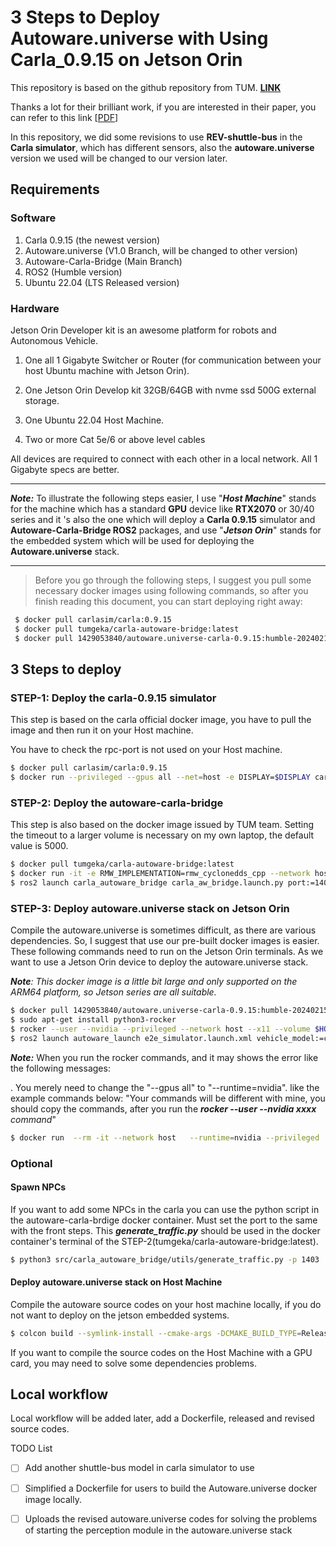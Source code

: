 # 3 Steps to Deploy Autoware.universe with Using Carla_0.9.15 on Jetson Orin

This repository is based on the github repository from TUM. [**LINK**](https://github.com/TUMFTM/Carla-Autoware-Bridge.git) 

Thanks a lot for their brilliant work, if you are interested in their paper, you can refer to this link [[PDF](https://arxiv.org/abs/2402.11239)]

In this repository, we did some revisions to use **REV-shuttle-bus** in the **Carla simulator**, which has different sensors, also the **autoware.universe** version we used will be changed to our version later.

## **Requirements**

### Software
1. Carla 0.9.15 (the newest version)
2. Autoware.universe (V1.0 Branch, will be changed to other version)
3. Autoware-Carla-Bridge (Main Branch)
4. ROS2 (Humble version)
5. Ubuntu 22.04 (LTS Released version)

### Hardware

Jetson Orin Developer kit is an awesome platform for robots and Autonomous Vehicle.

1. One all 1 Gigabyte Switcher or Router (for communication between your host Ubuntu machine with Jetson Orin).

2. One Jetson Orin Develop kit 32GB/64GB with nvme ssd 500G external storage.
3. One Ubuntu 22.04 Host Machine.
4. Two or more Cat 5e/6 or above level cables 

All devices are required to connect with each other in a local network. All 1 Gigabyte specs are better. 

------

***Note:*** To illustrate the following steps easier, I use "***Host Machine***" stands for the machine which has a standard **GPU** device like **RTX2070** or 30/40 series and it 's also the one which will deploy a **Carla 0.9.15** simulator and **Autoware-Carla-Bridge ROS2** packages, and use "***Jetson Orin***" stands for the embedded system which will be used for deploying the **Autoware.universe** stack.

------

> Before you go through the following steps, I suggest you pull some necessary docker images using following commands, so after you finish reading this document, you can start deploying right away:

```bash
 $ docker pull carlasim/carla:0.9.15
 $ docker pull tumgeka/carla-autoware-bridge:latest
 $ docker pull 1429053840/autoware.universe-carla-0.9.15:humble-20240215-cuda-arm64-v0.1
```



## 3 Steps to deploy

### STEP-1: Deploy the carla-0.9.15 simulator

This step is based on the carla official docker image, you have to pull the image and then run it on your Host machine.

You have to check the rpc-port is not used on your Host machine.

```bash
$ docker pull carlasim/carla:0.9.15
$ docker run --privileged --gpus all --net=host -e DISPLAY=$DISPLAY carlasim/carla:0.9.15 /bin/bash ./CarlaUE4.sh -carla-rpc-port=1403
```

### STEP-2: Deploy the autoware-carla-bridge

This step is also based on the docker image issued by TUM team. Setting the timeout to a larger volume is necessary on my own laptop, the default value is 5000. 

```bash
$ docker pull tumgeka/carla-autoware-bridge:latest
$ docker run -it -e RMW_IMPLEMENTATION=rmw_cyclonedds_cpp --network host tumgeka/carla-autoware-bridge:latest
$ ros2 launch carla_autoware_bridge carla_aw_bridge.launch.py port:=1403 town:=Town10HD timeout:=10000
```

### STEP-3: Deploy autoware.universe stack on Jetson Orin

Compile the autoware.universe is sometimes difficult, as there are various dependencies. So, I suggest that use our pre-built docker images is easier. These following commands need to run on the Jetson Orin terminals. As we want to use a Jetson Orin device to deploy the autoware.universe stack. 

***Note**:* *This docker image is a little bit large and only supported on the ARM64 platform, so Jetson series are all suitable.*

```bash
$ docker pull 1429053840/autoware.universe-carla-0.9.15:humble-20240215-cuda-arm64-v0.1
$ sudo apt-get install python3-rocker
$ rocker --user --nvidia --privileged --network host --x11 --volume $HOME/Documents  --volume $HOME/autoware -- 1429053840/autoware.universe-carla-0.9.15:humble-20240215-cuda-arm64-v0.1
$ ros2 launch autoware_launch e2e_simulator.launch.xml vehicle_model:=carla_t2_vehicle sensor_model:=carla_t2_sensor_kit map_path:=/autoware1.0_ws/Town10/
```

***Note:*** When you run the rocker commands, and it may shows the error like the following messages:

. You merely need to change the "--gpus all" to "--runtime=nvidia". like the example commands below: "Your commands will be different with mine, you should copy the commands, after you run the ***rocker --user --nvidia xxxx** command*"

```bash
$ docker run  --rm -it --network host   --runtime=nvidia --privileged  -e DISPLAY -e TERM   -e QT_X11_NO_MITSHM=1   -e XAUTHORITY=/tmp/.dockerafc7hfmf.xauth -v /tmp/.dockerafc7hfmf.xauth:/tmp/.dockerafc7hfmf.xauth   -v /tmp/.X11-unix:/tmp/.X11-unix   -v /etc/localtime:/etc/localtime:ro  8ea8cd5cadfe
```



### Optional

#### Spawn NPCs

If you want to add some NPCs in the carla you can use the python script in the autoware-carla-brdige docker container. Must set the port to the same with the front steps. This ***generate_traffic.py*** should be used in the docker container's terminal of the STEP-2(tumgeka/carla-autoware-bridge:latest).

```bash
$ python3 src/carla_autoware_bridge/utils/generate_traffic.py -p 1403
```

#### Deploy autoware.universe stack on Host Machine

Compile the autoware source codes on your host machine locally, if you do not want to deploy on the jetson embedded systems.

```bash
$ colcon build --symlink-install --cmake-args -DCMAKE_BUILD_TYPE=Release
```

If you want to compile the source codes on the Host Machine with a GPU card, you may need to solve some dependencies problems.







## Local workflow

Local workflow will be added later, add a Dockerfile, released and revised source codes. 



TODO List

- [ ] Add another shuttle-bus model in carla simulator to use
- [ ] Simplified a Dockerfile for users to build the Autoware.universe docker image locally.
- [ ] Uploads the revised autoware.universe codes for solving the problems of starting the perception module in the autoware.universe stack











